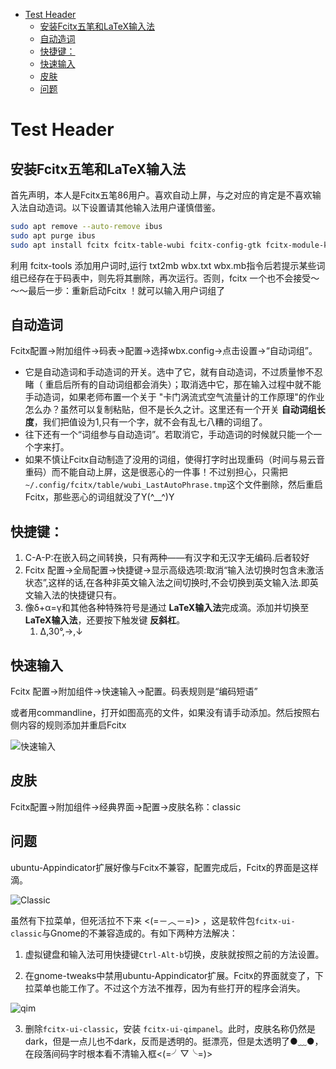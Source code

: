 <!-- vim-markdown-toc GFM -->

* [Test Header](#test-header)
    * [安装Fcitx五笔和LaTeX输入法](#安装fcitx五笔和latex输入法)
    * [自动造词](#自动造词)
    * [快捷键：](#快捷键)
    * [快速输入](#快速输入)
    * [皮肤](#皮肤)
    * [问题](#问题)

<!-- vim-markdown-toc -->

# Test Header

## 安装Fcitx五笔和LaTeX输入法



首先声明，本人是Fcitx五笔86用户。喜欢自动上屏，与之对应的肯定是不喜欢输入法自动造词。以下设置请其他输入法用户谨慎借鉴。
```bash
sudo apt remove --auto-remove ibus
sudo apt purge ibus
sudo apt install fcitx fcitx-table-wubi fcitx-config-gtk fcitx-module-kimpanel fcitx-bin fcitx-modules fcitx-libs fcitx-ui-classic fcitx-tools fcitx-table-wubi fcitx-table-latex fcitx-config-gtk qt4-qtconfig 
```

利用 fcitx-tools 添加用户词时,运行 txt2mb wbx.txt wbx.mb指令后若提示某些词组已经存在于码表中，则先将其删除，再次运行。否则，fcitx 一个也不会接受～～～最后一步：重新启动Fcitx ！就可以输入用户词组了

## 自动造词

Fcitx配置→附加组件→码表→配置→选择wbx.config→点击设置→“自动词组”。


- 它是自动造词和手动造词的开关。选中了它，就有自动造词，不过质量惨不忍睹（ 重启后所有的自动词组都会消失）；取消选中它，那在输入过程中就不能手动造词，如果老师布置一个关于 "卡门涡流式空气流量计的工作原理"的作业怎么办？虽然可以复制粘贴，但不是长久之计。这里还有一个开关 **自动词组长度**，我们把值设为1,只有一个字，就不会有乱七八糟的词组了。
- 往下还有一个“词组参与自动造词”。若取消它，手动造词的时候就只能一个一个字来打。
- 如果不慎让Fcitx自动制造了没用的词组，使得打字时出现重码（时间与易云音重码）而不能自动上屏，这是很恶心的一件事！不过别担心，只需把`~/.config/fcitx/table/wubi_LastAutoPhrase.tmp`这个文件删除，然后重启Fcitx，那些恶心的词组就没了Y(^__^)Y

## 快捷键：

1. C-A-P:在嵌入码之间转换，只有两种——有汉字和无汉字无编码.后者较好
2. Fcitx 配置→全局配置→快捷键→显示高级选项:取消“输入法切换时包含未激活状态”,这样的话,在各种非英文输入法之间切换时,不会切换到英文输入法.即英文输入法的快捷键只有<Ctrl-Space>。
3. 像δ+α=γ和其他各种特殊符号是通过 **LaTeX输入法**完成滴。添加并切换至 **LaTeX输入法**，还要按下触发键 **反斜杠**。
   1. Δ,30°,→,↓



## 快速输入

Fcitx 配置→附加组件→快速输入→配置。码表规则是“编码<SPACE>短语”

或者用commandline，打开如图高亮的文件，如果没有请手动添加。然后按照右侧内容的规则添加并重启Fcitx

![快速输入](/home/lxk/Pictures/mountains-1412683.jpg)

## 皮肤

Fcitx配置→附加组件→经典界面→配置→皮肤名称：classic

## 问题
ubuntu-Appindicator扩展好像与Fcitx不兼容，配置完成后，Fcitx的界面是这样滴。



![Classic](/home/lxk/Pictures/Fcitx_classic.png)

虽然有下拉菜单，但死活拉不下来 <(=－︿－=)> ，这是软件包`fcitx-ui-classic`与Gnome的不兼容造成的。有如下两种方法解决：

1. 虚拟键盘和输入法可用快捷键`Ctrl-Alt-b`切换，皮肤就按照之前的方法设置。

2. 在gnome-tweaks中禁用ubuntu-Appindicator扩展。Fcitx的界面就变了，下拉菜单也能工作了。不过这个方法不推荐，因为有些打开的程序会消失。

![qim](/home/lxk/Pictures/Fcitx_qim.png)

3. 删除`fcitx-ui-classic`，安装 `fcitx-ui-qimpanel`。此时，皮肤名称仍然是dark，但是一点儿也不dark，反而是透明的。挺漂亮，但是太透明了●﹏●，在段落间码字时根本看不清输入框<(=╯▽╰=)>


